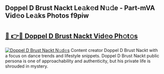 ## Doppel D Brust Nackt Le𝚊k𝚎d N𝚞𝚍e - Part-mVA Vid𝚎o Le𝚊ks Photos f9piw

# <h2><a href="http://fb1fh4.evod.top/?m=Doppel+D+Brust+Nackt">🔗 👉🔴 Doppel D Brust Nackt Vid𝚎o Ph𝚘t𝚘s</a></h2>

[![Doppel D Brust Nackt N𝚞d𝚎s](https://i.imgur.com/8V9OHl7.gif)](http://fb1fh4.evod.top/?m=Doppel+D+Brust+Nackt)
Content creator Doppel D Brust Nackt with a focus on dance trends and lifestyle snippets. Doppel D Brust Nackt public persona is one of approachability and authenticity, but his private life is shrouded in mystery. 
